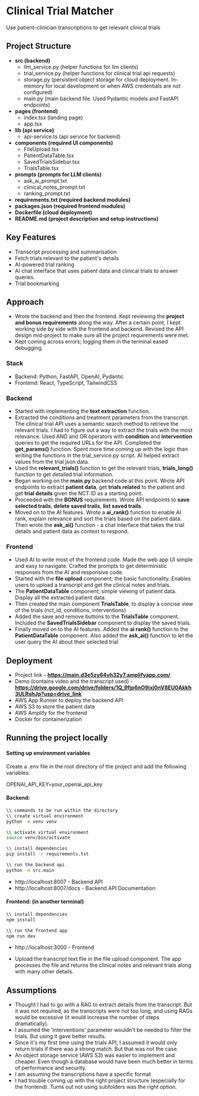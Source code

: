 # Clinical Trial Matcher
Use patient-clinician transcriptions to get relevant clinical trials

## Project Structure
- **src (backend)**
  - llm_service.py (helper functions for llm clients)
  - trial_service.py (helper functions for clinical trial api requests)
  - storage.py (persistent object storage for cloud deployment. In-memory for local development or when AWS credentials are not configured)
  - main.py (main backend file. Used Pydantic models and FastAPI endpoints)
- **pages (frontend)**
  - index.tsx (landing page)
  - app.tsx 
- **lib (api service)**
  - api-service.ts (api service for backend)
- **components (required UI components)**
  - FileUpload.tsx 
  - PatientDataTable.tsx
  - SavedTrialsSidebar.tsx
  - TrialsTable.tsx
- **prompts (prompts for LLM clients)**
  - ask_ai_prompt.txt
  - clinical_notes_prompt.txt
  - ranking_prompt.txt 
- **requirements.txt (required backend modules)**
- **packages.json (required frontend modules)**
- **Dockerfile (cloud deployment)**
- **README.md (project description and setup instructions)**

## Key Features
- Transcript processing and summarisation
- Fetch trials relevant to the patient's details
- AI-powered trial ranking
- AI chat interface that uses patient data and clinical trials to answer queries.
- Trial bookmarking 

## Approach
- Wrote the backend and then the frontend. Kept reviewing the **project and bonus requirements** along the way. After a certain point, I kept working side by side with the frontend and backend. Revised the API design mid-project to make sure all the project requirements were met.
- Kept coming across errors; logging them in the terminal eased debugging.
### Stack
- Backend: Python, FastAPI, OpenAI, Pydantic
- Frontend: React, TypeScript, TailwindCSS
### Backend
- Started with implementing the **text extraction** function.
- Extracted the conditions and treatment parameters from the transcript. The clinical trial API uses a semantic search method to retrieve the relevant trials. I had to figure out a way to extract the trials with the most relevance. Used AND and OR operators with **condition** and **intervention** queries to get the required URLs for the API. Completed the **get_params()** function. Spent more time coming up with the logic than writing the functions in the trial_service.py script. AI helped extract values from the trial json data.
- Used the **relevant_trials()** function to get the relevant trials, **trials_long()** function to get detailed trial information. 
- Began working on the **main.py** backend code at this point. Wrote API endpoints to extract **patient data**, get **trials related** to the patient and get **trial details** given the NCT ID as a starting point.
- Proceeded with the **BONUS** requirements. Wrote API endpoints to **save selected trails**, **delete saved trails**, **list saved trails**. 
- Moved on to the AI features. Wrote a **ai_rank()** function to enable AI rank, explain relevance and sort the trials based on the patient data. Then wrote the **ask_ai()** function - a chat interface that takes the trial details and patient data as context to respond. 
### Frontend
- Used AI to write most of the frontend code. Made the web app UI simple and easy to navigate. Crafted the prompts to get deterministic responses from the AI and responsive code.
- Started with the **file upload** component; the basic functionality. Enables users to upload a transcript and get the clinical notes and trials.
- The **PatientDataTable** component; simple viewing of patient data. Display all the extracted patient data.
- Then created the main component **TrialsTable**, to display a concise view of the trials (nct_id, conditions, interventions)   
- Added the save and remove buttons to the **TrialsTable** component. Included the **SavedTrialsSidebar** component to display the saved trials. 
- Finally moved on to the AI features. Added the **ai rank()** function to the **PatientDataTable** component. Also added the **ask_ai()** function to let the user query the AI about their selected trial 

## Deployment 

- Project link - **https://main.d3e5zy64vh32y7.amplifyapp.com/**
- Demo (contains video and the transcript used) - **https://drive.google.com/drive/folders/1Q_9fjp6nO9ixj0nV8EU0Akkh3ULRshJp?usp=drive_link**
- AWS App Runner to deploy the backend API
- AWS S3 to store the patient data
- AWS Amplify for the frontend
- Docker for containerization

## Running the project locally

#### Setting up environment variables

Create a .env file in the root directory of the project and add the following variables:

OPENAI_API_KEY=your_openai_api_key

#### Backend: 
```bash
\\ commands to be run within the directory
\\ create virtual environment
python -m venv venv 

\\ activate virtual environment
source venv/bin/activate 

\\ install dependencies
pip install -r requirements.txt 

\\ run the backend api
python -m src.main 
```
- http://localhost:8007 - Backend API
- http://localhost:8007/docs - Backend API Documentation

#### Frontend: (in another terminal)
```bash
\\ install dependencies
npm install 

\\ run the frontend app
npm run dev 
```
- http://localhost:3000 - Frontend

- Upload the transcript text file in the file upload component. The app processes the file and returns the clinical notes and relevant trials along with many other details.

## Assumptions
- Thought I had to go with a RAG to extract details from the transcript. But it was not required, as the transcripts were not too long, and using RAGs would be excessive (it would increase the number of steps dramatically).
- I assumed the 'interventions' parameter wouldn't be needed to filter the trials. But using it gave better results.
- Since it's my first time using the trials API, I assumed it would only return trials if there was a strong match. But that was not the case.
- An object storage service (AWS S3) was easier to implement and cheaper. Even though a database would have been much better in terms of performance and security.
- I am assuming the transcriptions have a specific format
- I had trouble coming up with the right project structure (especially for the frontend). Turns out not using subfolders was the right option. 

  
